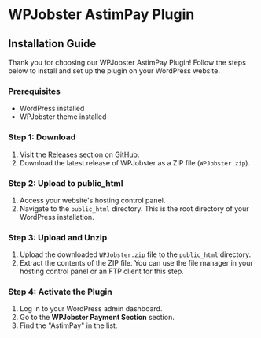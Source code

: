 # WPJobster AstimPay Plugin

## Installation Guide

Thank you for choosing our WPJobster AstimPay Plugin! Follow the steps below to install and set up the plugin on your WordPress website.

### Prerequisites

- WordPress installed
- WPJobster theme installed

### Step 1: Download

1. Visit the [Releases](https://github.com/AstimPay/WPJobster/releases) section on GitHub.
2. Download the latest release of WPJobster as a ZIP file (`WPJobster.zip`).

### Step 2: Upload to public_html

1. Access your website's hosting control panel.
2. Navigate to the `public_html` directory. This is the root directory of your WordPress installation.

### Step 3: Upload and Unzip

1. Upload the downloaded `WPJobster.zip` file to the `public_html` directory.
2. Extract the contents of the ZIP file. You can use the file manager in your hosting control panel or an FTP client for this step.

### Step 4: Activate the Plugin

1. Log in to your WordPress admin dashboard.
2. Go to the **WPJobster Payment Section** section.
3. Find the "AstimPay" in the list.